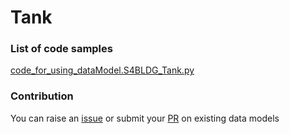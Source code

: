 # Tank

### List of code samples 

<!-- 50-List of code -->

<!-- [code entry](link) -->
[code_for_using_dataModel.S4BLDG_Tank.py](https://github.com/smart-data-models/dataModel.S4BLDG/blob/master/Tank/code/code_for_using_dataModel.S4BLDG_Tank.py)


<!-- /50-List of code -->

### Contribution
You can raise an [issue](https://github.com/smart-data-models/dataModel.S4BLDG/issues) or submit your [PR](https://github.com/smart-data-models/dataModel.S4BLDG/pulls) on existing data models
